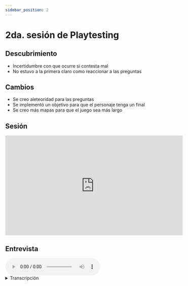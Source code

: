 ```yaml
---
sidebar_position: 2
---
```


# 2da. sesión de Playtesting

## Descubrimiento

- Incertidumbre con que ocurre si contesta mal
- No estuvo a la primera claro como reaccionar a las preguntas

## Cambios

- Se creo aleteoridad para las preguntas 
- Se implementó un objetivo para que el personaje tenga un final
- Se creo más mapas para que el juego sea más largo

## Sesión

<iframe width="560" height="315" src="https://www.youtube.com/embed/qZaPg4RkT8A" title="YouTube video player" frameborder="0" allow="accelerometer; autoplay; clipboard-write; encrypted-media; gyroscope; picture-in-picture" allowfullscreen></iframe>

## Entrevista

<audio controls>
  <source src="/sound/secondplaytest/2.mp4" type="audio/mp4"></source>
Your browser does not support the audio element.
</audio>

<details>
  <summary>Transcripción</summary>
  <div>

  </div>
</details>
